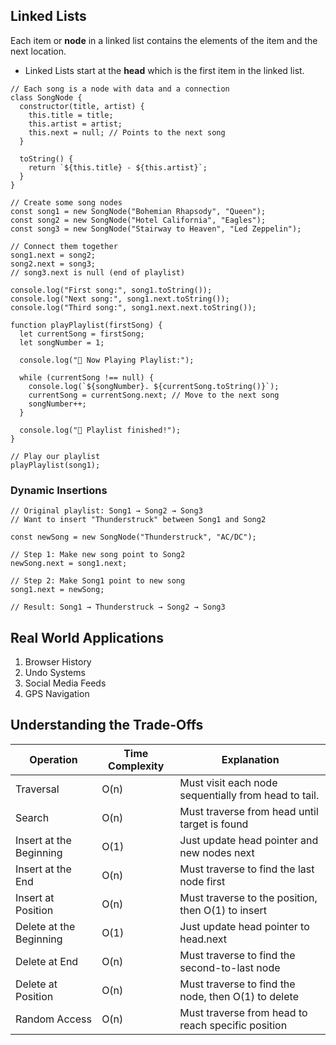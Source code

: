 ## Linked Lists
Each item or **node** in a linked list contains the elements of the item and the next location.
- Linked Lists start at the **head** which is the first item in the linked list.

```
// Each song is a node with data and a connection
class SongNode {
  constructor(title, artist) {
    this.title = title;
    this.artist = artist;
    this.next = null; // Points to the next song
  }
  
  toString() {
    return `${this.title} - ${this.artist}`;
  }
}

// Create some song nodes
const song1 = new SongNode("Bohemian Rhapsody", "Queen");
const song2 = new SongNode("Hotel California", "Eagles");
const song3 = new SongNode("Stairway to Heaven", "Led Zeppelin");

// Connect them together
song1.next = song2;
song2.next = song3;
// song3.next is null (end of playlist)

console.log("First song:", song1.toString());
console.log("Next song:", song1.next.toString());
console.log("Third song:", song1.next.next.toString());

function playPlaylist(firstSong) {
  let currentSong = firstSong;
  let songNumber = 1;
  
  console.log("🎵 Now Playing Playlist:");
  
  while (currentSong !== null) {
    console.log(`${songNumber}. ${currentSong.toString()}`);
    currentSong = currentSong.next; // Move to the next song
    songNumber++;
  }
  
  console.log("🎵 Playlist finished!");
}

// Play our playlist
playPlaylist(song1);
```
### Dynamic Insertions
```
// Original playlist: Song1 → Song2 → Song3
// Want to insert "Thunderstruck" between Song1 and Song2

const newSong = new SongNode("Thunderstruck", "AC/DC");

// Step 1: Make new song point to Song2
newSong.next = song1.next;

// Step 2: Make Song1 point to new song
song1.next = newSong;

// Result: Song1 → Thunderstruck → Song2 → Song3
```

## Real World Applications
1. Browser History
2. Undo Systems
3. Social Media Feeds
4. GPS Navigation

## Understanding the Trade-Offs
|Operation|Time Complexity|Explanation|
|---------|----------|----------|
|Traversal|O(n)|Must visit each node sequentially from head to tail.|
|Search|O(n)|Must traverse from head until target is found|
|Insert at the Beginning|O(1)|Just update head pointer and new nodes next|
|Insert at the End|O(n)|Must traverse to find the last node first|
|Insert at Position|O(n)|Must traverse to the position, then O(1) to insert|
|Delete at the Beginning| O(1)| Just update head pointer to head.next|
|Delete at End|O(n)| Must traverse to find the second-to-last node|
|Delete at Position|O(n)|Must traverse to find the node, then O(1) to delete|
|Random Access|O(n)| Must traverse from head to reach specific position|